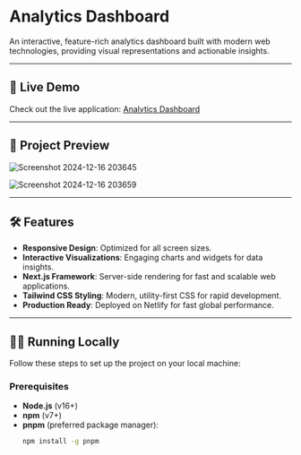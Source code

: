 # Analytics Dashboard

An interactive, feature-rich analytics dashboard built with modern web technologies, providing visual representations and actionable insights.

---

## 🚀 Live Demo

Check out the live application: [Analytics Dashboard](https://statuesque-kitten-cab4df.netlify.app/dashboard/summary)

---

## 📸 Project Preview

![Screenshot 2024-12-16 203645](https://github.com/user-attachments/assets/727432e0-76a2-48b1-91dc-dfd0f1c41d20)

![Screenshot 2024-12-16 203659](https://github.com/user-attachments/assets/0f4c7e73-668d-464d-bb0a-c49e817dca64)

---

## 🛠️ Features

- **Responsive Design**: Optimized for all screen sizes.
- **Interactive Visualizations**: Engaging charts and widgets for data insights.
- **Next.js Framework**: Server-side rendering for fast and scalable web applications.
- **Tailwind CSS Styling**: Modern, utility-first CSS for rapid development.
- **Production Ready**: Deployed on Netlify for fast global performance.

---

## 🧑‍💻 Running Locally

Follow these steps to set up the project on your local machine:

### Prerequisites
- **Node.js** (v16+)
- **npm** (v7+)
- **pnpm** (preferred package manager):
  ```bash
  npm install -g pnpm
